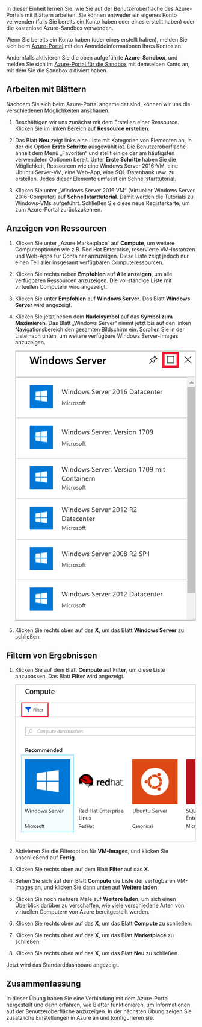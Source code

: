 In dieser Einheit lernen Sie, wie Sie auf der Benutzeroberfläche des Azure-Portals mit Blättern arbeiten. Sie können entweder ein eigenes Konto verwenden (falls Sie bereits ein Konto haben oder eines erstellt haben) oder die kostenlose Azure-Sandbox verwenden.

Wenn Sie bereits ein Konto haben (oder eines erstellt haben), melden Sie sich beim [Azure-Portal](https://portal.azure.com?azure-portal=true) mit den Anmeldeinformationen Ihres Kontos an.

Andernfalls aktivieren Sie die oben aufgeführte **Azure-Sandbox**, und melden Sie sich im [Azure-Portal für die Sandbox](https://portal.azure.com/learn.docs.microsoft.com?azure-portal=true) mit demselben Konto an, mit dem Sie die Sandbox aktiviert haben.

## <a name="working-with-blades"></a>Arbeiten mit Blättern

Nachdem Sie sich beim Azure-Portal angemeldet sind, können wir uns die verschiedenen Möglichkeiten anschauen.

1. Beschäftigen wir uns zunächst mit dem Erstellen einer Ressource. Klicken Sie im linken Bereich auf **Ressource erstellen**.

1. Das Blatt **Neu** zeigt links eine Liste mit Kategorien von Elementen an, in der die Option **Erste Schritte** ausgewählt ist. Die Benutzeroberfläche ähnelt dem Menü „Favoriten“ und stellt einige der am häufigsten verwendeten Optionen bereit. Unter **Erste Schritte** haben Sie die Möglichkeit, Ressourcen wie eine Windows Server 2016-VM, eine Ubuntu Server-VM, eine Web-App, eine SQL-Datenbank usw. zu erstellen. Jedes dieser Elemente umfasst ein Schnellstarttutorial.

1. Klicken Sie unter „Windows Server 2016 VM“ (Virtueller Windows Server 2016-Computer) auf **Schnellstarttutorial**. Damit werden die Tutorials zu Windows-VMs aufgeführt. Schließen Sie diese neue Registerkarte, um zum Azure-Portal zurückzukehren.

## <a name="viewing-resources"></a>Anzeigen von Ressourcen

1. Klicken Sie unter „Azure Marketplace“ auf **Compute**, um weitere Computeoptionen wie z.B. Red Hat Enterprise, reservierte VM-Instanzen und Web-Apps für Container anzuzeigen. Diese Liste zeigt jedoch nur einen Teil aller insgesamt verfügbaren Computeressourcen.

2. Klicken Sie rechts neben **Empfohlen** auf **Alle anzeigen**, um alle verfügbaren Ressourcen anzuzeigen. Die vollständige Liste mit virtuellen Computern wird angezeigt.

3. Klicken Sie unter **Empfohlen** auf **Windows Server**. Das Blatt **Windows Server** wird angezeigt.

4. Klicken Sie jetzt neben dem **Nadelsymbol** auf das **Symbol zum Maximieren**. Das Blatt „Windows Server“ nimmt jetzt bis auf den linken Navigationsbereich den gesamten Bildschirm ein. Scrollen Sie in der Liste nach unten, um weitere verfügbare Windows Server-Images anzuzeigen.

    ![Schaltfläche „Maximieren“ auf dem Blatt „Azure“](../media/6-maximize-button.png)

5. Klicken Sie rechts oben auf das **X**, um das Blatt **Windows Server** zu schließen.

## <a name="filtering-results"></a>Filtern von Ergebnissen

1. Klicken Sie auf dem Blatt **Compute** auf **Filter**, um diese Liste anzupassen. Das Blatt **Filter** wird angezeigt.

    ![Schaltfläche „Filter“ in Azure Marketplace](../media/6-filter.png)

2. Aktivieren Sie die Filteroption für **VM-Images**, und klicken Sie anschließend auf **Fertig**.

3. Klicken Sie rechts oben auf dem Blatt **Filter** auf das **X**.

1. Sehen Sie sich auf dem Blatt **Compute** die Liste der verfügbaren VM-Images an, und klicken Sie dann unten auf **Weitere laden**.

1. Klicken Sie noch mehrere Male auf **Weitere laden**, um sich einen Überblick darüber zu verschaffen, wie viele verschiedene Arten von virtuellen Computern von Azure bereitgestellt werden.

1. Klicken Sie rechts oben auf das **X**, um das Blatt **Compute** zu schließen.

1. Klicken Sie rechts oben auf das **X**, um das Blatt **Marketplace** zu schließen.

1. Klicken Sie rechts oben auf das **X**, um das Blatt **Neu** zu schließen.

Jetzt wird das Standarddashboard angezeigt.

## <a name="summary"></a>Zusammenfassung

In dieser Übung haben Sie eine Verbindung mit dem Azure-Portal hergestellt und dann erfahren, wie Blätter funktionieren, um Informationen auf der Benutzeroberfläche anzuzeigen. In der nächsten Übung zeigen Sie zusätzliche Einstellungen in Azure an und konfigurieren sie.
